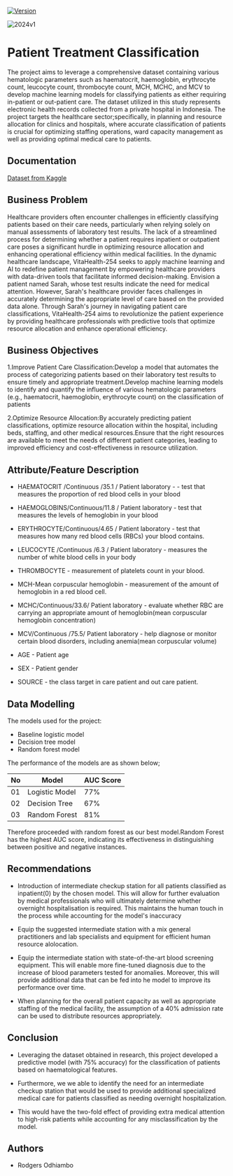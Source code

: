 [![Version](https://img.shields.io/badge/Version-1.0-green.svg)](https://github.com/username/repo/releases/tag/v1.0)



![2024v1](https://github.com/Beatrice-Kariuki/Sharing-Project-Phase-3/assets/144832651/fe0a1157-c1b4-491d-9d91-773098dee14e)


# Patient Treatment Classification


The project aims to leverage a comprehensive dataset containing various hematologic parameters such as haematocrit, haemoglobin, erythrocyte count, leucocyte count, thrombocyte count, MCH, MCHC, and MCV to develop machine learning models for classifying patients as either requiring in-patient or out-patient care. The dataset utilized in this study represents electronic health records collected from a private hospital in Indonesia. The project targets the healthcare sector;specifically, in planning and resource allocation for clinics and hospitals, where accurate classification of patients is crucial for optimizing staffing operations, ward capacity management as well as providing optimal medical care to patients.


## Documentation

[Dataset from Kaggle](https://www.kaggle.com/datasets/saurabhshahane/patient-treatment-classification)


## Business Problem

Healthcare providers often encounter challenges in efficiently classifying patients based on their care needs, particularly when relying solely on manual assessments of laboratory test results. The lack of a streamlined process for determining whether a patient requires inpatient or outpatient care poses a significant hurdle in optimizing resource allocation and enhancing operational efficiency within medical facilities.
In the dynamic healthcare landscape, VitaHealth-254 seeks to apply machine learning and AI to redefine patient management by empowering healthcare providers with data-driven tools that facilitate informed decision-making.
Envision a patient named Sarah, whose test results indicate the need for medical attention. However, Sarah's healthcare provider faces challenges in accurately determining the appropriate level of care based on the provided data alone.
Through Sarah's journey in navigating patient care classifications, VitaHealth-254 aims to revolutionize the patient experience by providing healthcare professionals with predictive tools that optimize resource allocation and enhance operational efficiency.
## Business Objectives

1.Improve Patient Care Classification:Develop a model that automates the process of categorizing patients based on their laboratory test results to ensure timely and appropriate treatment.Develop machine learning models to identify and quantify the influence of various hematologic parameters (e.g., haematocrit, haemoglobin, erythrocyte count) on the classification of patients

2.Optimize Resource Allocation:By accurately predicting patient classifications, optimize resource allocation within the hospital, including beds, staffing, and other medical resources.Ensure that the right resources are available to meet the needs of different patient categories, leading to improved efficiency and cost-effectiveness in resource utilization.

## Attribute/Feature Description

- HAEMATOCRIT /Continuous /35.1 / Patient laboratory - - test that measures the proportion of red blood cells in your blood


- HAEMOGLOBINS/Continuous/11.8 / Patient laboratory - test that measures the levels of hemoglobin in your blood

- ERYTHROCYTE/Continuous/4.65 / Patient laboratory -  test that measures how many red blood cells (RBCs) your blood contains.

- LEUCOCYTE /Continuous /6.3 / Patient laboratory - measures the number of white blood cells in your body

- THROMBOCYTE - measurement of platelets count in your blood.

- MCH-Mean corpuscular hemoglobin - measurement of the amount of hemoglobin in a red blood cell.

- MCHC/Continuous/33.6/ Patient laboratory - evaluate whether RBC are carrying an appropriate amount of hemoglobin(mean corpuscular hemoglobin concentration)

- MCV/Continuous /75.5/ Patient laboratory - help diagnose or monitor certain blood disorders, including anemia(mean corpuscular volume)

- AGE - Patient age

- SEX - Patient gender

- SOURCE - the class target in care patient and out care patient.
  
## Data Modelling

The models used for the project:
 - Baseline logistic model
 - Decision tree model
 - Random forest model

 The performance of the models are as shown below;
 
   | No | Model | AUC Score |
   |-|-|-|
   | 01 | Logistic Model | 77% |
   | 02 | Decision Tree  | 67% |
   | 03 | Random Forest  | 81% |

   Therefore proceeded with random forest as our best model.Random Forest has the highest AUC score, indicating its effectiveness in distinguishing between positive and negative instances.

## Recommendations
- Introduction of intermediate checkup station for all patients classified as inpatient(0) by the chosen model. This will allow for further evaluation by medical professionals who will ultimately determine whether overnight hospitalisation is required. This maintains the human touch in the process while accounting for the model's inaccuracy

- Equip the suggested intermediate station with a mix general practitioners and lab specialists and equipment for efficient human resource alolocation.

- Equip the intermediate station with state-of-the-art blood screening equipment. This will enable more fine-tuned diagnosis due to the increase of blood parameters tested for anomalies. Moreover, this will provide additional data that can be fed into he model to improve its performance over time.

- When planning for the overall patient capacity as well as appropriate staffing of the medical facility, the assumption of a 40% admission rate can be used to distribute resources appropriately.
   
## Conclusion
- Leveraging the dataset obtained in research, this project developed a predictive model (with 75% accuracy) for the classification of patients based on haematological features.​

- Furthermore, we we able to identify the need for an intermediate checkup station that would be used to provide additional specialized medical care for patients classified as needing overnight hospitalization.​

- This would have the two-fold effect of providing extra medical attention to high-risk patients while accounting for any misclassification by the model.
  
## Authors
- Rodgers Odhiambo
